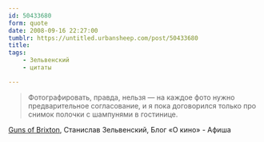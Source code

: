 ```yaml
---
id: 50433680
form: quote
date: 2008-09-16 22:27:00
tumblr: https://untitled.urbansheep.com/post/50433680
title: 
tags:
    - Зельвенский
    - цитаты

---
```


<blockquote>
Фотографировать, правда, нельзя — на каждое фото нужно предварительное согласование, и я пока договорился только про снимок полочки с шампунями в гостинице.
</blockquote>

<a href="http://www.afisha.ru/blogcomments/2719/page1/">Guns of Brixton</a>, Станислав Зельвенский, Блог «О кино» - Афиша
